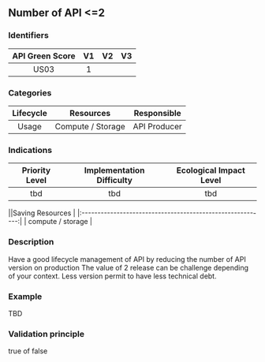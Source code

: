 ## Number of API <=2 

### Identifiers

| API Green Score |  V1  |  V2  |  V3  |
|:-------:|:----:|:----:|:----:|
|   US03   | 1  |   |      |

### Categories

| Lifecycle |  Resources  |  Responsible  |
|:---------:|:----:|:----:|
| Usage | Compute / Storage | API Producer |

### Indications

| Priority Level |      Implementation Difficulty      |  Ecological Impact Level   |
|:-------------------:|:-------------------------:|:---------------------:|
| tbd | tbd | tbd |

||Saving Resources                                           |
|:----------------------------------------------------------:|
| compute / storage    |

### Description

Have a good lifecycle management of API by reducing the number of API version on production
The value of 2 release can be challenge depending of your context.
Less version permit to have less technical debt.



### Example
TBD 

### Validation principle

true of false